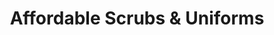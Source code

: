 ---
title: "Affordable Scrubs & Uniforms"
url: /portland/affordable-scrubs-and-uniforms/
shop: clothes
---